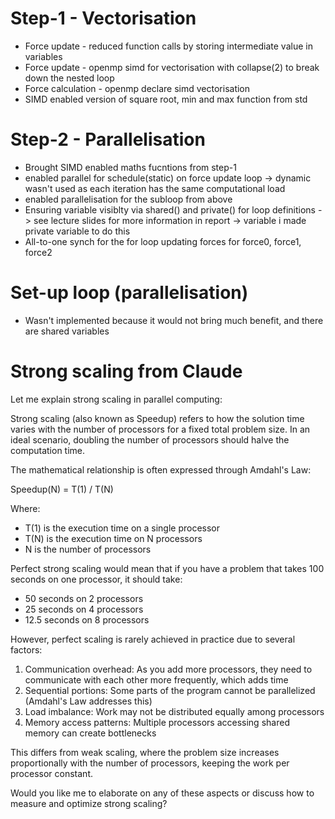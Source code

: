 # Step-1 - Vectorisation
- Force update - reduced function calls by storing intermediate value in variables
- Force update - openmp simd for vectorisation with collapse(2) to break down the nested loop
- Force calculation - openmp declare simd vectorisation
- SIMD enabled version of square root, min and max function from std

# Step-2 - Parallelisation
- Brought SIMD enabled maths fucntions from step-1
- enabled parallel for schedule(static) on force update loop -> dynamic wasn't used as each iteration has the same computational load
- enabled parallelisation for the subloop from above
- Ensuring variable visiblty via shared() and private() for loop definitions -> see lecture slides for more information in report -> variable i made private variable to do this
- All-to-one synch for the for loop updating forces for force0, force1, force2 

# Set-up loop  (parallelisation)
- Wasn't implemented because it would not bring much benefit, and there are shared variables

# Strong scaling from Claude
Let me explain strong scaling in parallel computing:

Strong scaling (also known as Speedup) refers to how the solution time varies with the number of processors for a fixed total problem size. In an ideal scenario, doubling the number of processors should halve the computation time.

The mathematical relationship is often expressed through Amdahl's Law:

Speedup(N) = T(1) / T(N)

Where:
- T(1) is the execution time on a single processor
- T(N) is the execution time on N processors
- N is the number of processors

Perfect strong scaling would mean that if you have a problem that takes 100 seconds on one processor, it should take:
- 50 seconds on 2 processors
- 25 seconds on 4 processors
- 12.5 seconds on 8 processors

However, perfect scaling is rarely achieved in practice due to several factors:

1. Communication overhead: As you add more processors, they need to communicate with each other more frequently, which adds time
2. Sequential portions: Some parts of the program cannot be parallelized (Amdahl's Law addresses this)
3. Load imbalance: Work may not be distributed equally among processors
4. Memory access patterns: Multiple processors accessing shared memory can create bottlenecks

This differs from weak scaling, where the problem size increases proportionally with the number of processors, keeping the work per processor constant.

Would you like me to elaborate on any of these aspects or discuss how to measure and optimize strong scaling?